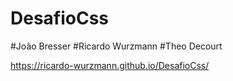 # DesafioCss
#João Bresser
#Ricardo Wurzmann
#Theo Decourt

https://ricardo-wurzmann.github.io/DesafioCss/
